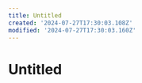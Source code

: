 ```yaml
---
title: Untitled
created: '2024-07-27T17:30:03.108Z'
modified: '2024-07-27T17:30:03.160Z'
---
```


# Untitled
